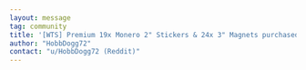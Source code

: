 ```yaml
---
layout: message
tag: community
title: '[WTS] Premium 19x Monero 2" Stickers & 24x 3" Magnets purchased from Stickermule. Selling as package for 0.07 XMR (free shipping US).'
author: "HobbDogg72"	
contact: "u/HobbDogg72 (Reddit)"
---
```

